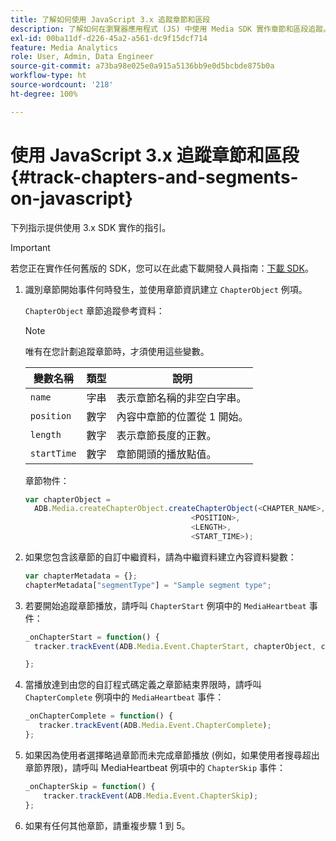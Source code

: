 ```yaml
---
title: 了解如何使用 JavaScript 3.x 追蹤章節和區段
description: 了解如何在瀏覽器應用程式 (JS) 中使用 Media SDK 實作章節和區段追蹤。
exl-id: 00ba11df-d226-45a2-a561-dc9f15dcf714
feature: Media Analytics
role: User, Admin, Data Engineer
source-git-commit: a73ba98e025e0a915a5136bb9e0d5bcbde875b0a
workflow-type: ht
source-wordcount: '218'
ht-degree: 100%

---
```


# 使用 JavaScript 3.x 追蹤章節和區段{#track-chapters-and-segments-on-javascript}

下列指示提供使用 3.x SDK 實作的指引。

>[!IMPORTANT]
>
> 若您正在實作任何舊版的 SDK，您可以在此處下載開發人員指南：[下載 SDK](/help/getting-started/download-sdks.md)。

1. 識別章節開始事件何時發生，並使用章節資訊建立 `ChapterObject` 例項。

   `ChapterObject` 章節追蹤參考資料：

   >[!NOTE]
   >
   >唯有在您計劃追蹤章節時，才須使用這些變數。

   | 變數名稱 | 類型 | 說明 |
   | --- | --- | --- |
   | `name` | 字串 | 表示章節名稱的非空白字串。 |
   | `position` | 數字 | 內容中章節的位置從 1 開始。 |
   | `length` | 數字 | 表示章節長度的正數。 |
   | `startTime` | 數字 | 章節開頭的播放點值。 |

   章節物件：

   ```js
   var chapterObject =
     ADB.Media.createChapterObject.createChapterObject(<CHAPTER_NAME>,
                                        <POSITION>,
                                        <LENGTH>,
                                        <START_TIME>);
   ```

1. 如果您包含該章節的自訂中繼資料，請為中繼資料建立內容資料變數：

   ```js
   var chapterMetadata = {};
   chapterMetadata["segmentType"] = "Sample segment type";
   ```

1. 若要開始追蹤章節播放，請呼叫 `ChapterStart` 例項中的 `MediaHeartbeat` 事件：

   ```js
   _onChapterStart = function() {
     tracker.trackEvent(ADB.Media.Event.ChapterStart, chapterObject, chapterMetadata);
   
   };
   ```

1. 當播放達到由您的自訂程式碼定義之章節結束界限時，請呼叫 `ChapterComplete` 例項中的 `MediaHeartbeat` 事件：

   ```js
   _onChapterComplete = function() {
      tracker.trackEvent(ADB.Media.Event.ChapterComplete);
   };
   ```

1. 如果因為使用者選擇略過章節而未完成章節播放 (例如，如果使用者搜尋超出章節界限)，請呼叫 MediaHeartbeat 例項中的 `ChapterSkip` 事件：

   ```js
   _onChapterSkip = function() {
       tracker.trackEvent(ADB.Media.Event.ChapterSkip);
   };
   ```

1. 如果有任何其他章節，請重複步驟 1 到 5。
